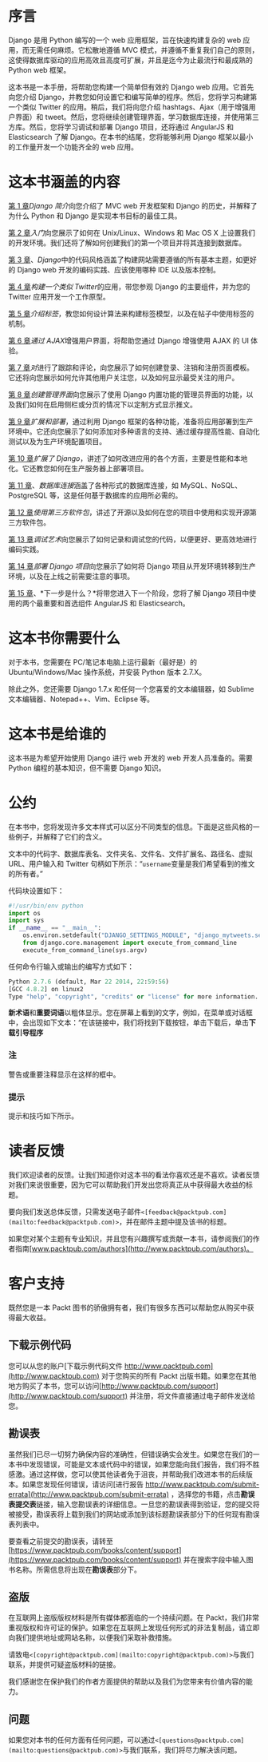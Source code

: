 # 序言

Django 是用 Python 编写的一个 web 应用框架，旨在快速构建复杂的 web 应用，而无需任何麻烦。它松散地遵循 MVC 模式，并遵循不重复我们自己的原则，这使得数据库驱动的应用高效且高度可扩展，并且是迄今为止最流行和最成熟的 Python web 框架。

这本书是一本手册，将帮助您构建一个简单但有效的 Django web 应用。它首先向您介绍 Django，并教您如何设置它和编写简单的程序。然后，您将学习构建第一个类似 Twitter 的应用。稍后，我们将向您介绍 hashtags、Ajax（用于增强用户界面）和 tweet。然后，您将继续创建管理界面，学习数据库连接，并使用第三方库。然后，您将学习调试和部署 Django 项目，还将通过 AngularJS 和 Elasticsearch 了解 Django。在本书的结尾，您将能够利用 Django 框架以最小的工作量开发一个功能齐全的 web 应用。

# 这本书涵盖的内容

[第 1 章](01.html#aid-DB7S1 "Chapter 1. Introduction to Django")*Django 简介*向您介绍了 MVC web 开发框架和 Django 的历史，并解释了为什么 Python 和 Django 是实现本书目标的最佳工具。

[第 2 章](02.html#aid-K0RQ2 "Chapter 2. Getting Started")*入门*向您展示了如何在 Unix/Linux、Windows 和 Mac OS X 上设置我们的开发环境。我们还将了解如何创建我们的第一个项目并将其连接到数据库。

[第 3 章](03.html#aid-MSDG2 "Chapter 3. Code Style in Django")、*Django*中的代码风格涵盖了构建网站需要遵循的所有基本主题，如更好的 Django web 开发的编码实践、应该使用哪种 IDE 以及版本控制。

[第 4 章](04.html#aid-10DJ41 "Chapter 4. Building an Application Like Twitter")*构建一个类似 Twitter*的应用，带您参观 Django 的主要组件，并为您的 Twitter 应用开发一个工作原型。

[第 5 章](05.html#aid-19UOO2 "Chapter 5. Introducing Hashtags")*介绍标签*，教您如何设计算法来构建标签模型，以及在帖子中使用标签的机制。

[第 6 章](06.html#aid-1DOR01 "Chapter 6. Enhancing the User Interface with AJAX")*通过 AJAX*增强用户界面，将帮助您通过 Django 增强使用 AJAX 的 UI 体验。

[第 7 章](07.html#aid-1LCVG2 "Chapter 7. Following and Commenting")*对*进行了跟踪和评论，向您展示了如何创建登录、注销和注册页面模板。它还将向您展示如何允许其他用户关注您，以及如何显示最受关注的用户。

[第 8 章](08.html#aid-1O8H61 "Chapter 8. Creating an Administration Interface")*创建管理界面*向您展示了使用 Django 内置功能的管理员界面的功能，以及我们如何在启用侧栏或分页的情况下以定制方式显示推文。

[第 9 章](09.html#aid-1TVKI2 "Chapter 9. Extending and Deploying")*扩展和部署*，通过利用 Django 框架的各种功能，准备将应用部署到生产环境中。它还向您展示了如何添加对多种语言的支持、通过缓存提高性能、自动化测试以及为生产环境配置项目。

[第 10 章](10.html#aid-23MNU1 "Chapter 10. Extending Django")*扩展了 Django*，讲述了如何改进应用的各个方面，主要是性能和本地化。它还教您如何在生产服务器上部署项目。

[第 11 章](11.html#aid-2BASE1 "Chapter 11. Database Connectivity")、*数据库连接*涵盖了各种形式的数据库连接，如 MySQL、NoSQL、PostgreSQL 等，这是任何基于数据库的应用所必需的。

[第 12 章](12.html#aid-2F4UM1 "Chapter 12. Using Third-party Packages")*使用第三方软件包*，讲述了开源以及如何在您的项目中使用和实现开源第三方软件包。

[第 13 章](13.html#aid-2IV0U2 "Chapter 13. The Art of Debugging")*调试艺术*向您展示了如何记录和调试您的代码，以便更好、更高效地进行编码实践。

[第 14 章](14.html#aid-2MP362 "Chapter 14. Deploying Django Projects")*部署 Django 项目*向您展示了如何将 Django 项目从开发环境转移到生产环境，以及在上线之前需要注意的事项。

[第 15 章](15.html#aid-2TEN42 "Chapter 15. What's Next?")、*下一步是什么？*将带您进入下一个阶段，您将了解 Django 项目中使用的两个最重要和首选组件 AngularJS 和 Elasticsearch。

# 这本书你需要什么

对于本书，您需要在 PC/笔记本电脑上运行最新（最好是）的 Ubuntu/Windows/Mac 操作系统，并安装 Python 版本 2.7.X。

除此之外，您还需要 Django 1.7.x 和任何一个您喜爱的文本编辑器，如 Sublime 文本编辑器、Notepad++、Vim、Eclipse 等。

# 这本书是给谁的

这本书是为希望开始使用 Django 进行 web 开发的 web 开发人员准备的。需要 Python 编程的基本知识，但不需要 Django 知识。

# 公约

在本书中，您将发现许多文本样式可以区分不同类型的信息。下面是这些风格的一些例子，并解释了它们的含义。

文本中的代码字、数据库表名、文件夹名、文件名、文件扩展名、路径名、虚拟 URL、用户输入和 Twitter 句柄如下所示：“`username`变量是我们希望看到的推文的所有者。”

代码块设置如下：

```py
#!/usr/bin/env python
import os
import sys
if __name__ == "__main__":
    os.environ.setdefault("DJANGO_SETTINGS_MODULE", "django_mytweets.settings")
    from django.core.management import execute_from_command_line
    execute_from_command_line(sys.argv)
```

任何命令行输入或输出的编写方式如下：

```py
Python 2.7.6 (default, Mar 22 2014, 22:59:56) 
[GCC 4.8.2] on linux2 
Type "help", "copyright", "credits" or "license" for more information.

```

**新术语**和**重要词语**以粗体显示。您在屏幕上看到的文字，例如，在菜单或对话框中，会出现如下文本：“在该链接中，我们将找到下载按钮，单击下载后，单击**下载引导程序**

### 注

警告或重要注释显示在这样的框中。

### 提示

提示和技巧如下所示。

# 读者反馈

我们欢迎读者的反馈。让我们知道你对这本书的看法你喜欢还是不喜欢。读者反馈对我们来说很重要，因为它可以帮助我们开发出您将真正从中获得最大收益的标题。

要向我们发送总体反馈，只需发送电子邮件`<[feedback@packtpub.com](mailto:feedback@packtpub.com)>`，并在邮件主题中提及该书的标题。

如果您对某个主题有专业知识，并且您有兴趣撰写或贡献一本书，请参阅我们的作者指南[www.packtpub.com/authors](http://www.packtpub.com/authors)。

# 客户支持

既然您是一本 Packt 图书的骄傲拥有者，我们有很多东西可以帮助您从购买中获得最大收益。

## 下载示例代码

您可以从您的账户[下载示例代码文件 http://www.packtpub.com](http://www.packtpub.com) 对于您购买的所有 Packt 出版书籍。如果您在其他地方购买了本书，您可以访问[http://www.packtpub.com/support](http://www.packtpub.com/support) 并注册，将文件直接通过电子邮件发送给您。

## 勘误表

虽然我们已尽一切努力确保内容的准确性，但错误确实会发生。如果您在我们的一本书中发现错误，可能是文本或代码中的错误，如果您能向我们报告，我们将不胜感激。通过这样做，您可以使其他读者免于沮丧，并帮助我们改进本书的后续版本。如果您发现任何错误，请访问[进行报告 http://www.packtpub.com/submit-errata](http://www.packtpub.com/submit-errata) ，选择您的书籍，点击**勘误表提交表**链接，输入您勘误表的详细信息。一旦您的勘误表得到验证，您的提交将被接受，勘误表将上载到我们的网站或添加到该标题勘误表部分下的任何现有勘误表列表中。

要查看之前提交的勘误表，请转至[https://www.packtpub.com/books/content/support](https://www.packtpub.com/books/content/support) 并在搜索字段中输入图书名称。所需信息将出现在**勘误表**部分下。

## 盗版

在互联网上盗版版权材料是所有媒体都面临的一个持续问题。在 Packt，我们非常重视版权和许可证的保护。如果您在互联网上发现任何形式的非法复制品，请立即向我们提供地址或网站名称，以便我们采取补救措施。

请致电`<[copyright@packtpub.com](mailto:copyright@packtpub.com)>`与我们联系，并提供可疑盗版材料的链接。

我们感谢您在保护我们的作者方面提供的帮助以及我们为您带来有价值内容的能力。

## 问题

如果您对本书的任何方面有任何问题，可以通过`<[questions@packtpub.com](mailto:questions@packtpub.com)>`与我们联系，我们将尽力解决该问题。
